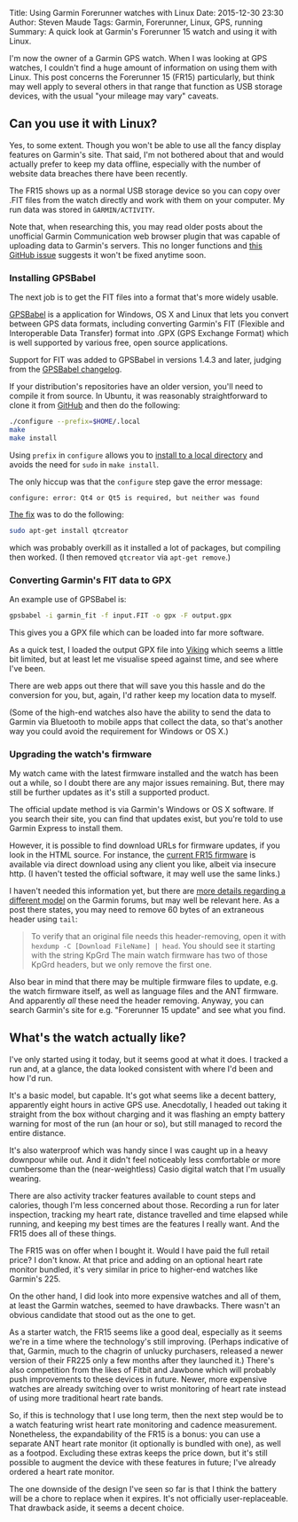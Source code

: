 Title: Using Garmin Forerunner watches with Linux
Date: 2015-12-30 23:30
Author: Steven Maude
Tags: Garmin, Forerunner, Linux, GPS, running
Summary: A quick look at Garmin's Forerunner 15 watch and using it with Linux.

I'm now the owner of a Garmin GPS watch. When I was looking at GPS
watches, I couldn't find a huge amount of information on using them with
Linux. This post concerns the Forerunner 15 (FR15) particularly, but
think may well apply to several others in that range that function as
USB storage devices, with the usual "your mileage may vary" caveats.

## Can you use it with Linux?

Yes, to some extent. Though you won't be able to use all the fancy
display features on Garmin's site. That said, I'm not bothered about
that and would actually prefer to keep my data offline, especially with
the number of website data breaches there have been recently.

The FR15 shows up as a normal USB storage device so you can copy over
.FIT files from the watch directly and work with them on your computer.
My run data was stored in `GARMIN/ACTIVITY`.

Note that, when researching this, you may read older posts about the
unofficial Garmin Communication web browser plugin that was capable of
uploading data to Garmin's servers.  This no longer functions and [this
GitHub issue](https://github.com/adiesner/GarminPlugin/issues/14)
suggests it won't be fixed anytime soon.

### Installing GPSBabel

The next job is to get the FIT files into a format that's more widely
usable.

[GPSBabel](https://www.gpsbabel.org/) is a application for Windows, OS X
and Linux that lets you convert between GPS data formats, including
converting Garmin's FIT (Flexible and Interoperable Data Transfer)
format into .GPX (GPS Exchange Format) which is well supported by
various free, open source applications.

Support for FIT was added to GPSBabel in versions 1.4.3 and later,
judging from the [GPSBabel
changelog](https://www.gpsbabel.org/changes.html).

If your distribution's repositories have an older version, you'll need
to compile it from source. In Ubuntu, it was reasonably straightforward
to clone it from [GitHub](https://github.com/gpsbabel/gpsbabel) and then
do the following:

```sh
./configure --prefix=$HOME/.local
make
make install
```

Using `prefix` in `configure` allows you to [install to a local
directory](https://unix.stackexchange.com/a/42569) and avoids the need
for `sudo` in `make install`.

The only hiccup was that the `configure` step gave the error message:

```console
configure: error: Qt4 or Qt5 is required, but neither was found
```

[The fix](https://stackoverflow.com/questions/16607003/qmake-could-not-find-a-qt-installation-of)
was to do the following:

```sh
sudo apt-get install qtcreator
```

which was probably overkill as it installed a lot of packages, but
compiling then worked. (I then removed `qtcreator` via `apt-get
remove`.)

### Converting Garmin's FIT data to GPX

An example use of GPSBabel is:

```sh
gpsbabel -i garmin_fit -f input.FIT -o gpx -F output.gpx
```

This gives you a GPX file which can be loaded into far more software. 

As a quick test, I loaded the output GPX file into
[Viking](https://apps.ubuntu.com/cat/applications/viking/) which seems a
little bit limited, but at least let me visualise speed against time,
and see where I've been.

There are web apps out there that will save you this hassle and do the
conversion for you, but, again, I'd rather keep my location data to
myself.

(Some of the high-end watches also have the ability to send the data to
Garmin via Bluetooth to mobile apps that collect the data, so that's
another way you could avoid the requirement for Windows or OS X.)

### Upgrading the watch's firmware

My watch came with the latest firmware installed and the watch has been
out a while, so I doubt there are any major issues remaining. But, there
may still be further updates as it's still a supported product.

The official update method is via Garmin's Windows or OS X software. If
you search their site, you can find that updates exist, but you're told
to use Garmin Express to install them.

However, it is possible to find download URLs for firmware updates, if
you look in the HTML source. For instance, the [current FR15
firmware](http://download.garmin.com/software/Forerunner15_270.rgn) is
available via direct download using any client you like, albeit via
insecure http. (I haven't tested the official software, it may well use
the same links.)

I haven't needed this information yet, but there are [more details
regarding a different
model](https://forums.garmin.com/archive/index.php/t-103787.html) on the
Garmin forums, but may well be relevant here. As a post there states,
you may need to remove 60 bytes of an extraneous header using `tail`:

> To verify that an original file needs this header-removing, open it
> with `hexdump -C [Download FileName] | head`. You should see it
> starting with the string KpGrd The main watch firmware has two of
> those KpGrd headers, but we only remove the first one.

Also bear in mind that there may be multiple firmware files to update,
e.g. the watch firmware itself, as well as language files and the ANT
firmware. And apparently *all* these need the header removing. Anyway,
you can search Garmin's site for e.g. "Forerunner 15 update" and see
what you find.
 
## What's the watch actually like?

I've only started using it today, but it seems good at what it does. I
tracked a run and, at a glance, the data looked consistent with where
I'd been and how I'd run.

It's a basic model, but capable. It's got what seems like a decent
battery, apparently eight hours in active GPS use. Anecdotally, I headed
out taking it straight from the box without charging and it was flashing
an empty battery warning for most of the run (an hour or so), but still
managed to record the entire distance.

It's also waterproof which was handy since I was caught up in a heavy
downpour while out. And it didn't feel noticeably less comfortable or
more cumbersome than the (near-weightless) Casio digital watch that I'm
usually wearing.

There are also activity tracker features available to count steps and
calories, though I'm less concerned about those. Recording a run for
later inspection, tracking my heart rate, distance travelled and time
elapsed while running, and keeping my best times are the features I
really want. And the FR15 does all of these things.

The FR15 was on offer when I bought it. Would I have paid the full
retail price? I don't know. At that price and adding on an optional
heart rate monitor bundled, it's very similar in price to higher-end
watches like Garmin's 225.

On the other hand, I did look into more expensive watches and all of
them, at least the Garmin watches, seemed to have drawbacks. There
wasn't an obvious candidate that stood out as the one to get.

As a starter watch, the FR15 seems like a good deal, especially as it
seems we're in a time where the technology's still improving. (Perhaps
indicative of that, Garmin, much to the chagrin of unlucky purchasers,
released a newer version of their FR225 only a few months after they
launched it.) There's also competition from the likes of Fitbit and
Jawbone which will probably push improvements to these devices in
future. Newer, more expensive watches are already switching over to
wrist monitoring of heart rate instead of using more traditional heart
rate bands.

So, if this is technology that I use long term, then the next step would
be to a watch featuring wrist heart rate monitoring and cadence
measurement. Nonetheless, the expandability of the FR15 is a bonus: you
can use a separate ANT heart rate monitor (it optionally is bundled with
one), as well as a footpod. Excluding these extras keeps the price down,
but it's still possible to augment the device with these features in
future; I've already ordered a heart rate monitor.

The one downside of the design I've seen so far is that I think the
battery will be a chore to replace when it expires. It's not officially
user-replaceable. That drawback aside, it seems a decent choice.
